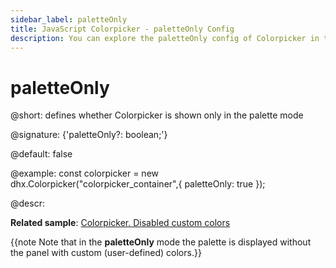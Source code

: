 ```yaml
---
sidebar_label: paletteOnly
title: JavaScript Colorpicker - paletteOnly Config 
description: You can explore the paletteOnly config of Colorpicker in the documentation of the DHTMLX JavaScript UI library. Browse developer guides and API reference, try out code examples and live demos, and download a free 30-day evaluation version of DHTMLX Suite 7.
---
```


# paletteOnly

@short: defines whether Colorpicker is shown only in the palette mode

@signature: {'paletteOnly?: boolean;'}

@default: false

@example:
const colorpicker = new dhx.Colorpicker("colorpicker_container",{
	paletteOnly: true
});

@descr: 

**Related sample**: [Colorpicker. Disabled custom colors](https://snippet.dhtmlx.com/3d75mz19)

{{note Note that in the **paletteOnly** mode the palette is displayed without the panel with custom (user-defined) colors.}}

[comment]: # (@related: colorpicker/how_to_start.md#initialize-colorpicker colorpicker/configuration.md#palette-or-picker-mode-only)
